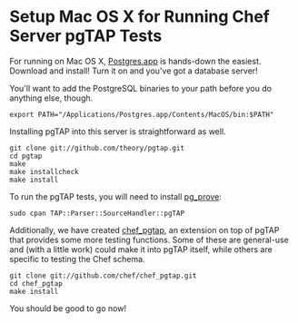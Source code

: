 Setup Mac OS X for Running Chef Server pgTAP Tests
==================================================

For running on Mac OS X, [Postgres.app][] is hands-down the easiest.
Download and install!  Turn it on and you've got a database server!

You'll want to add the PostgreSQL binaries to your path before you do
anything else, though.

```
export PATH="/Applications/Postgres.app/Contents/MacOS/bin:$PATH"
```

Installing pgTAP into this server is straightforward as well.

```
git clone git://github.com/theory/pgtap.git
cd pgtap
make
make installcheck
make install
```

To run the pgTAP tests, you will need to install [pg_prove][]:

```
sudo cpan TAP::Parser::SourceHandler::pgTAP
```

Additionally, we have created [chef_pgtap][], an extension on top of
pgTAP that provides some more testing functions.  Some of these are
general-use and (with a little work) could make it into pgTAP itself,
while others are specific to testing the Chef schema.

```
git clone git://github.com/chef/chef_pgtap.git
cd chef_pgtap
make install
```

You should be good to go now!

[pg_prove]:http://pgtap.org/pg_prove.html
[Postgres.app]:http://postgresapp.com
[chef_pgtap]:http://github.com/opscode/chef_pgtap
